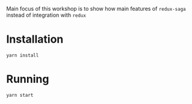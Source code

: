 Main focus of this workshop is to show how main
features of `redux-saga` instead of integration with
`redux`

Installation
============
`yarn install`

Running
=======
`yarn start`
